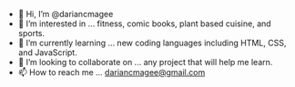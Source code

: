 - 👋 Hi, I’m @dariancmagee
- 👀 I’m interested in ... fitness, comic books, plant based cuisine, and sports.
- 🌱 I’m currently learning ... new coding languages including HTML, CSS, and JavaScript.
- 💞️ I’m looking to collaborate on ... any project that will help me learn.
- 📫 How to reach me ... dariancmagee@gmail.com

<!---
dariancmagee/dariancmagee is a ✨ special ✨ repository because its `README.md` (this file) appears on your GitHub profile.
You can click the Preview link to take a look at your changes.
--->

